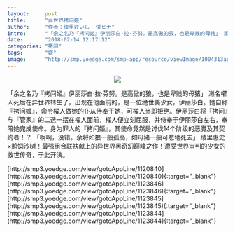 ```yaml
---
layout:     post
title:      "异世界拷问姬"
author:     "作者：绫里けいし  倭ヒナ"
intro:      "「余之名乃『拷问姬』伊丽莎白·拉·芬努。是高傲的狼，也是卑贱的母猪」 濑名櫂人死后在异世界转生了，出现在他面前的，是一位绝世美少女，伊丽莎白。她自称『拷问姬』，命令櫂人做她的仆从侍奉于她，可櫂人当即拒绝。伊丽莎白将『拷问』与『管家』的二选一摆在櫂人面前，櫂人便立刻屈服，并侍奉于伊丽莎白左右，奉陪她完成使命。身为罪人的『拷问姬』，其使命竟然是讨伐14个阶级的恶魔及其契约者！？ 「啊啊，没错。余将如狼一般孤高，如母猪一般可悲地死去」 绫里惠史×鹈饲沙树！最强组合联袂献上的异世界黑奇幻巅峰之作！遭受世界审判的少女的救世传奇，于此开演。"
date:       "2018-02-14 12:17:12"
categories: "拷问"
tags:       "姬"
image:      "http://smp.yoedge.com/smp-app/resource/viewImage/1004313appline.png"
---
```

<div style="text-align: center">
<p><img src="http://smp.yoedge.com/smp-app/resource/viewImage/1004313appline.png"/></p>
</div>
<p class="post-meta">
<span>「余之名乃『拷问姬』伊丽莎白·拉·芬努。是高傲的狼，也是卑贱的母猪」 濑名櫂人死后在异世界转生了，出现在他面前的，是一位绝世美少女，伊丽莎白。她自称『拷问姬』，命令櫂人做她的仆从侍奉于她，可櫂人当即拒绝。伊丽莎白将『拷问』与『管家』的二选一摆在櫂人面前，櫂人便立刻屈服，并侍奉于伊丽莎白左右，奉陪她完成使命。身为罪人的『拷问姬』，其使命竟然是讨伐14个阶级的恶魔及其契约者！？ 「啊啊，没错。余将如狼一般孤高，如母猪一般可悲地死去」 绫里惠史×鹈饲沙树！最强组合联袂献上的异世界黑奇幻巅峰之作！遭受世界审判的少女的救世传奇，于此开演。</span>
</p>
[http://smp3.yoedge.com/view/gotoAppLine/1120840](http://smp3.yoedge.com/view/gotoAppLine/1120840){:target="_blank"}
[http://smp3.yoedge.com/view/gotoAppLine/1123846](http://smp3.yoedge.com/view/gotoAppLine/1123846){:target="_blank"}
[http://smp3.yoedge.com/view/gotoAppLine/1123845](http://smp3.yoedge.com/view/gotoAppLine/1123845){:target="_blank"}
[http://smp3.yoedge.com/view/gotoAppLine/1123844](http://smp3.yoedge.com/view/gotoAppLine/1123844){:target="_blank"}


